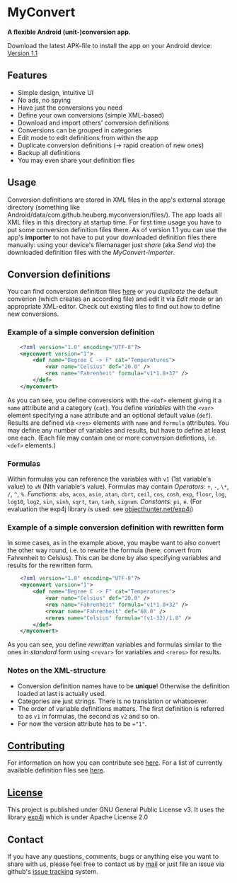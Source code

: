 # MyConvert
**A flexible Android (unit-)conversion app.**

Download the latest APK-file to install the app on your Android device: [Version 1.1](../releases/latest)

## Features
* Simple design, intuitive UI
* No ads, no spying
* Have just the conversions you need
* Define your own conversions (simple XML-based)
* Download and import others' conversion definitions
* Conversions can be grouped in categories
* Edit mode to edit definitions from within the app
* Duplicate conversion definitions (&rarr; rapid creation of new ones)
* Backup all definitions
* You may even share your definition files

## Usage
Conversion definitions are stored in XML files in the app's external storage directory (something like Android/data/com.github.heuberg.myconversion/files/). The app loads all XML files in this directory at startup time. For first time usage you have to put some conversion definition files there. As of version 1.1 you can use the app\'s **importer** to not have to put your downloaded definition files there manually: using your device\'s filemanager just *share* (aka *Send via*) the downloaded definition files with the *MyConvert-Importer*.

## Conversion definitions
You can find conversion definition files [here](definitions.md) or you *duplicate* the default converion (which creates an according file) and edit it via *Edit mode* or an appropriate XML-editor. Check out existing files to find out how to define new conversions.

### Example of a simple conversion definition
```xml
    <?xml version="1.0" encoding="UTF-8"?>
    <myconvert version="1">
        <def name="Degree C -> F" cat="Temperatures">
            <var name="Celsius" def="20.0" />
            <res name="Fahrenheit" formula="v1*1.8+32" />
        </def>
    </myconvert>
```
As you can see, you define conversions with the `<def>` element giving it a `name` attribute and a category (`cat`). You define *variables* with the `<var>` element specifying a `name` attribute and an optional default value (`def`). Results are defined via `<res>` elements with `name` and `formula` attributes. You may define any number of variables and results, but have to define at least one each. (Each file may contain one or more conversion defintions, i.e. `<def>` elements.)

### Formulas
Within formulas you can reference the variables with `v1` (1st variable's value) to `vN` (Nth variable's value).
Formulas may contain *Operators:* `+`, `-`, `\*`, `/`, `^`, `%`. *Functions:* `abs`, `acos`, `asin`, `atan`, `cbrt`, `ceil`, `cos`, `cosh`, `exp`, `floor`, `log`, `log10`, `log2`, `sin`, `sinh`, `sqrt`, `tan`, `tanh`, `signum`. *Constants:* `pi`, `e`. (For evaluation the exp4j library is used: see [objecthunter.net/exp4j](https://objecthunter.net/exp4j))

### Example of a simple conversion definition with rewritten form
In some cases, as in the example above, you maybe want to also convert the other way round, i.e. to rewrite the formula (here: convert from Fahrenheit to Celsius). This can be done by also specifying variables and results for the rewritten form.
```xml
    <?xml version="1.0" encoding="UTF-8"?>
    <myconvert version="1">
        <def name="Degree C -> F" cat="Temperatures">
            <var name="Celsius" def="20.0" />
            <res name="Fahrenheit" formula="v1*1.8+32" />
            <revar name="Fahrenheit" def="68.0" />
            <reres name="Celsius" formula="(v1-32)/1.8" />
        </def>
    </myconvert>
```
As you can see, you define *rewritten* variables and formulas similar to the ones in *standard* form using `<revar>` for variables and `<reres>` for results.

### Notes on the XML-structure
* Conversion definition names have to be **unique**! Otherwise the definition loaded at last is actually used.
* Categories are just strings. There is no translation or whatsoever.
* The order of variable definitions matters. The first definition is referred to as `v1` in formulas, the second as `v2` and so on.
* For now the version attribute has to be `="1"`.

## [Contributing](CONTRIBUTING.md)
For information on how you can contribute see [here](CONTRIBUTING.md).
For a list of currently available definition files see [here](definitions.md).

## [License](../LICENSE)
This project is published under GNU General Public License v3. It uses the library [exp4j](https://objecthunter.net/exp4j) which is under Apache License 2.0

## Contact
If you have any questions, comments, bugs or anything else you want to share with us, please feel free to contact us by [mail](mailto:hameau@eclipso.at) or just file an issue via github\'s [issue tracking](../../../issues) system.
